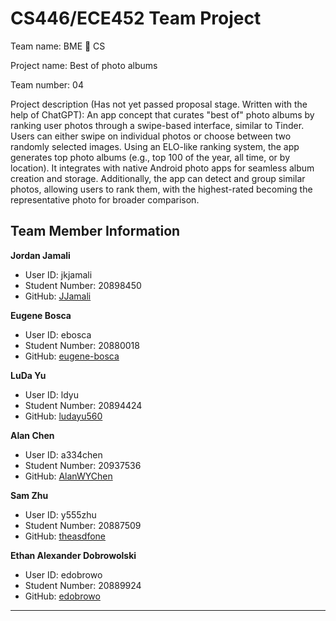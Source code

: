 # CS446/ECE452 Team Project

Team name: BME 🤝 CS

Project name: Best of photo albums 

Team number: 04

Project description (Has not yet passed proposal stage. Written with the help of ChatGPT): An app concept that curates "best of" photo albums by ranking user photos through a swipe-based interface, similar to Tinder. Users can either swipe on individual photos or choose between two randomly selected images. Using an ELO-like ranking system, the app generates top photo albums (e.g., top 100 of the year, all time, or by location). It integrates with native Android photo apps for seamless album creation and storage. Additionally, the app can detect and group similar photos, allowing users to rank them, with the highest-rated becoming the representative photo for broader comparison.


## Team Member Information

**Jordan Jamali**  
- User ID: jkjamali  
- Student Number: 20898450  
- GitHub: [JJamali](https://github.com/JJamali)

**Eugene Bosca**  
- User ID: ebosca  
- Student Number: 20880018  
- GitHub: [eugene-bosca](https://github.com/eugene-bosca)

**LuDa Yu**  
- User ID: ldyu  
- Student Number: 20894424  
- GitHub: [ludayu560](https://github.com/ludayu560)

**Alan Chen**  
- User ID: a334chen  
- Student Number: 20937536  
- GitHub: [AlanWYChen](https://github.com/AlanWYChen)

**Sam Zhu**  
- User ID: y555zhu  
- Student Number: 20887509  
- GitHub: [theasdfone](https://github.com/theasdfone)

**Ethan Alexander Dobrowolski**  
- User ID: edobrowo  
- Student Number: 20889924  
- GitHub: [edobrowo](https://github.com/edobrowo)

---
